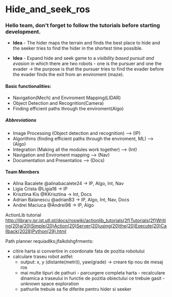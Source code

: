 # Hide_and_seek_ros

### Hello team, don't forget to follow the tutorials before starting development.

* **Idea** - The hider maps the terrain and finds the best place to hide and the seeker tries to find the hider in the shortest time possible.

* **Idea** - Expand hide and seek game to a _visibility based pursuit and evasion_ in which there are two robots - one is the pursuer and one the evader -> the purpose is that the pursuer tries to find the evader before the evader finds the exit from an enviroment (maze).

#### Basic functionalities:

* Navigation(Mech) and Enviroment Mapping(LIDAR)
* Object Detection and Recognition(Camera)
* Finding efficient paths through the enviroment(Algo)

##### Abbreviations
* Image Processing (Object detection and recognition) --> (IP)
* Algorithms (finding efficient paths through the enviroment, ML) --> (Algo)
* Integration (Making all the modules work together) --> (Int)
* Navigation and Enviroment mapping --> (Nav)
* Documentation and Presentatios --> (Docs)

#### Team Members
* Alina Bacalete @alinabacalete24 -> IP, Algo, Int, Nav
* Ligia Crista @Ligia18 -> IP
* Krisztina Kis @KKrisztina -> Int, Docs
* Adrian Balanescu @adrianB3 -> IP, Algo, Int, Nav, Docs
* Andrei Maciuca @Andrei98 -> IP, Algo

ActionLib tutorial http://library.isr.ist.utl.pt/docs/roswiki/actionlib_tutorials(2f)Tutorials(2f)Writing(20)a(20)Simple(20)Action(20)Server(20)using(20)the(20)Execute(20)Callback(2028)Python(29).html

Path planner requiadlks;jfalkdshgfrments:
 - citire harta si convertire in coordonate fata de pozitia robotului
 - calculare traseu robot astfel:
    - output: x, y (distante(metri)), yaw(grade) -> creare tip nou de mesaj ros
    - mai multe tipuri de pathuri 
                            - parcurgere completa harta
                            - recalculare dinamica a traseului in functie de pozitia obiectului ce trebuie gasit
                            - unknown space exploration
    - pathurile trebuie sa fie diferite pentru hider si seeker
